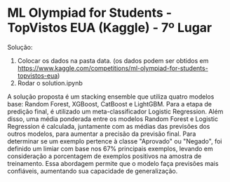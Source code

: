 # ML Olympiad for Students - TopVistos EUA (Kaggle) - 7º Lugar

Solução:
  1. Colocar os dados na pasta data. (os dados podem ser obtidos em https://www.kaggle.com/competitions/ml-olympiad-for-students-topvistos-eua)
  2. Rodar o solution.ipynb
 
A solução proposta é um stacking ensemble que utiliza quatro modelos base: Random Forest, XGBoost, CatBoost e LightGBM. Para a etapa de predição final, é utilizado um meta-classificador Logistic Regression. Além disso, uma média ponderada entre os modelos Random Forest e Logistic Regression é calculada, juntamente com as médias das previsões dos outros modelos, para aumentar a precisão da previsão final.
Para determinar se um exemplo pertence à classe "Aprovado" ou "Negado", foi definido um limiar com base nos 67% principais exemplos, levando em consideração a porcentagem de exemplos positivos na amostra de treinamento. Essa abordagem permite que o modelo faça previsões mais confiáveis, aumentando sua capacidade de generalização.

